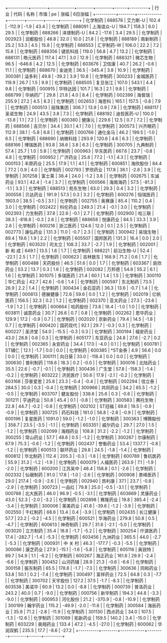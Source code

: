 +----------+--------+------------+--------+--------+------+---------+
|   行业   |  代码  |    名称    |  市值  |   pe   | 涨幅 | 6日涨幅 |
+----------+--------+------------+--------+--------+------+---------+
| 化学制药 | 688578 |  艾力斯-U  | 102.4  | -112.9 | -1.9 |  43.4   |
| 化学制药 | 688091 | 上海谊众-U | 194.7  | 158.3  | 6.0  |  29.5   |
| 化学制药 | 688266 | 泽璟制药-U |  84.2  | -17.6  | 3.4  |  29.5   |
| 化学制药 | 002923 |  润都股份  |  48.8  |  32.0  | 10.0 |  21.8   |
| 化学制药 | 688189 |  南新制药  |  25.2  |  53.3  | 4.5  |  15.8   |
| 化学制药 | 688553 | 汇宇制药-W | 106.0  |  22.2  | 7.2  |  15.8   |
| 化学制药 | 688356 |  键凯科技  | 119.0  |  56.8  | 4.7  |  13.2   |
| 化学制药 | 688131 |  皓元医药  | 117.4  |  47.1  | 3.0  |  12.9   |
| 化学制药 | 688321 |  微芯生物  |  96.5  | -646.6 | 4.2  |  12.5   |
| 化学制药 | 603676 |   卫信康   |  40.7  |  26.2  | -0.6 |  11.1   |
| 化学制药 | 688670 |   金迪克   |  36.5  | -345.4 | 3.8  |  10.9   |
| 化学制药 | 300381 |   溢多利   |  49.8  | -39.2  | 3.9  |  10.8   |
| 化学制药 | 300233 |  金城医药  | 119.9  |  26.7  | 1.5  |   9.9   |
| 化学制药 | 688505 |  复旦张江  | 107.0  | 543.1  | 4.4  |   9.8   |
| 化学制药 | 000915 |  华特达因  | 101.7  |  16.3  | 2.1  |   9.8   |
| 化学制药 | 688799 |  华纳药厂  |  29.8  |  21.8  | 4.0  |   8.4   |
| 化学制药 | 002399 |   海普瑞   | 255.9  |  27.2  | 4.5  |   8.3   |
| 化学制药 | 002653 |   海思科   | 165.1  | 157.5  | -0.8 |   7.9   |
| 化学制药 | 000513 |  丽珠集团  | 306.7  |  13.9  | 0.9  |   7.8   |
| 化学制药 | 688117 |  圣诺生物  |  24.9  |  43.5  | 3.8  |   7.3   |
| 化学制药 | 688192 | 迪哲医药-U | 100.0  | -13.8  | 1.1  |   7.2   |
| 化学制药 | 600380 |   健康元   | 229.6  |  12.5  | 0.7  |   7.2   |
| 化学制药 | 688566 |   吉贝尔   |  34.4  |  30.1  | 4.1  |   7.0   |
| 化学制药 | 300573 |  兴齐眼药  | 112.9  |  38.1  | -5.8 |   6.8   |
| 化学制药 | 000766 |  通化金马  |  46.2  | 199.5  | -1.0 |   6.5   |
| 化学制药 | 688690 |  纳微科技  | 293.9  | 120.6  | 4.6  |   6.3   |
| 化学制药 | 688166 |  博瑞医药  |  93.8  |  38.6  | 3.8  |   6.3   |
| 化学制药 | 300705 |  九典制药  |  57.4  |  25.7  | 1.0  |   5.8   |
| 化学制药 | 000963 |  华东医药  | 667.6  |  23.7  | -0.8 |   4.8   |
| 化学制药 | 000952 |  广济药业  |  25.8  |  77.2  | -1.1 |   4.3   |
| 化学制药 | 000153 |  丰原药业  |  25.5  |  17.9  | 1.1  |   4.1   |
| 化学制药 | 600851 |  海欣股份  |  84.4  |  77.2  | 0.9  |   4.0   |
| 化学制药 | 002793 |  罗欣药业  | 117.8  |  36.1  | -2.8 |   3.9   |
| 化学制药 | 301258 |   富士莱   |  38.4  |  24.0  | -1.2 |   3.8   |
| 化学制药 | 002675 |  东诚药业  |  93.1  |  42.4  | -1.4 |   3.7   |
| 化学制药 | 000566 |  海南海药  |  57.5  | -81.3  | -1.1 |   3.3   |
| 化学制药 | 688513 |  苑东生物  |  63.0  |  29.3  | 0.4  |   3.2   |
| 化学制药 | 300558 |  贝达药业  | 191.9  |  57.3  | 0.3  |   3.2   |
| 化学制药 | 600276 |  恒瑞医药  | 1903.0 |  38.5  | -0.5 |   3.1   |
| 化学制药 | 002755 |   奥赛康   |  85.4  | 110.2  | 0.4  |   3.0   |
| 化学制药 | 002422 |  科伦药业  | 249.3  |  21.4  | -0.1 |   3.0   |
| 化学制药 | 002393 |  力生制药  |  37.8  |  22.6  | -0.1 |   2.7   |
| 化学制药 | 002900 |   哈三联   |  38.3  | -818.8 | -0.3 |   2.6   |
| 化学制药 | 688658 |  悦康药业  |  84.5  |  33.3  | 3.9  |   2.6   |
| 化学制药 | 600216 |  浙江医药  | 124.6  |  12.0  | 0.1  |   2.5   |
| 化学制药 | 002773 |  康弘药业  | 131.3  |  11.0  | -0.7 |   2.3   |
| 化学制药 | 300942 |  易瑞生物  |  89.4  |  19.6  | 1.9  |   2.2   |
| 化学制药 | 605507 |  国邦医药  | 131.3  |  16.4  | 0.0  |   2.0   |
| 化学制药 | 603520 |   司太立   | 108.3  |  33.7  | -2.7 |   1.9   |
| 化学制药 | 002001 |  新 和 成  | 649.1  |  13.5  | 1.6  |   1.7   |
| 化学制药 | 688221 | 前沿生物-U |  52.4  | -22.1  | 2.5  |   1.7   |
| 化学制药 | 000623 |  吉林敖东  | 168.9  |  71.2  | 0.6  |   1.7   |
| 化学制药 | 600488 |  天药股份  |  46.5  |  51.6  | 0.0  |   1.7   |
| 化学制药 | 603367 |  辰欣药业  |  53.2  |  13.7  | 0.3  |   1.6   |
| 化学制药 | 002082 |   万邦德   |  54.8  |  55.2  | 6.1  |   1.6   |
| 化学制药 | 301075 |  多瑞医药  |  21.4  |  60.1  | 1.4  |   1.5   |
| 化学制药 | 300110 |  华仁药业  |  42.7  |  42.6  | -0.6 |   1.4   |
| 化学制药 | 000597 |  东北制药  |  73.5  |  26.9  | 2.2  |   1.4   |
| 化学制药 | 300434 |  金石亚药  |  36.3  |  13.6  | -0.7 |   1.4   |
| 化学制药 | 000813 |  德展健康  |  72.6  |  59.6  | 0.0  |   1.2   |
| 化学制药 | 002019 |  亿帆医药  | 156.5  |  32.3  | 0.2  |   1.2   |
| 化学制药 | 002370 |  亚太药业  |  27.3  | -23.6  | -1.9 |   1.2   |
| 化学制药 | 600664 |  哈药股份  |  73.8  |  18.4  | -1.0 |   1.0   |
| 化学制药 | 603811 |  诚意药业  |  30.7  |  26.6  | 0.7  |   0.8   |
| 化学制药 | 002262 |  恩华药业  | 129.9  |  17.2  | -0.9 |   0.7   |
| 化学制药 | 002020 |  京新药业  |  79.4  |  14.5  | -1.8 |   0.7   |
| 化学制药 | 600420 |  国药现代  |  92.1  |  29.7  | -0.3 |   0.3   |
| 化学制药 | 600227 |   圣济堂   |  54.0  | -15.5  | -0.3 |   0.3   |
| 化学制药 | 300194 |  福安药业  |  43.0  |  28.8  | 0.6  |   0.3   |
| 化学制药 | 605177 |  东亚药业  |  24.8  |  27.6  | -2.7 |   0.2   |
| 化学制药 | 002365 |  永安药业  |  34.4  |  17.0  | -4.0 |   0.1   |
| 化学制药 | 600781 |   ST辅仁   |  12.1  |  -1.7  | 0.0  |   0.0   |
| 化学制药 | 600385 |  *ST金泰   |  4.9   |  56.6  | 0.0  |   0.0   |
| 化学制药 | 300111 |   向日葵   |  33.0  | -118.4 | 0.0  |   0.0   |
| 化学制药 | 300630 |  普利制药  | 118.6  |  18.3  | 0.2  |  -0.0   |
| 化学制药 | 300016 |  北陆药业  |  35.5  |  22.6  | -0.7 |  -0.1   |
| 化学制药 | 300436 |   广生堂   |  57.8  | -158.3 | -1.4 |  -0.2   |
| 化学制药 | 603222 |  济民医疗  |  50.6  |  17.9  | -2.1 |  -0.2   |
| 化学制药 | 603168 |  莎普爱思  |  25.8  |  23.3  | -0.4 |  -0.4   |
| 化学制药 | 002294 |   信立泰   | 284.5  |  30.0  | 0.3  |  -0.4   |
| 化学制药 | 300966 |  共同药业  |  34.2  |  65.5  | -1.2 |  -0.5   |
| 化学制药 | 603707 |  健友股份  | 338.6  |  25.6  | 0.3  |  -0.6   |
| 化学制药 | 301211 |  亨迪药业  |  50.8  |  45.4  | 0.1  |  -0.8   |
| 化学制药 | 300583 |  赛托生物  |  22.8  |  44.7  | -0.2 |  -0.8   |
| 化学制药 | 002102 |   ST冠福   |  89.8  |  19.5  | -0.9 |  -0.9   |
| 化学制药 | 300725 |  药石科技  | 161.0  |  56.8  | -2.8 |  -0.9   |
| 化学制药 | 600196 |  复星医药  | 1091.0 |  59.0  | -1.2 |  -1.0   |
| 化学制药 | 300363 |  博腾股份  | 358.7  |  23.5  | -3.5 |  -1.1   |
| 化学制药 | 603351 |  威尔药业  |  29.7  |  27.0  | 1.5  |  -1.2   |
| 化学制药 | 002099 |  海翔药业  | 108.8  |  31.2  | -2.2 |  -1.2   |
| 化学制药 | 300255 |  常山药业  |  57.7  |  48.6  | 0.5  |  -1.2   |
| 化学制药 | 300267 |  尔康制药  |  67.9  |  75.3  | -0.6 |  -1.2   |
| 化学制药 | 002437 |  誉衡药业  |  53.4  | 1337.7 | -0.8 |  -1.2   |
| 化学制药 | 600513 |  联环药业  |  29.8  |  24.5  | -1.8 |  -1.4   |
| 化学制药 | 600812 |  华北制药  | 112.4  | 205.3  | -0.3 |  -1.8   |
| 化学制药 | 600789 |  鲁抗医药  |  55.9  |  31.3  | -1.2 |  -1.9   |
| 化学制药 | 600079 |  人福医药  | 263.9  |  7.1   | -1.9 |  -2.0   |
| 化学制药 | 600200 |  江苏吴中  |  48.4  | 158.8  | 0.1  |  -2.6   |
| 化学制药 | 002332 |  仙琚制药  |  91.0  |  17.8  | -1.0 |  -2.6   |
| 化学制药 | 000908 |  景峰医药  |  29.0  | 217.4  | -0.9 |  -2.6   |
| 化学制药 | 002940 |   昂利康   |  37.1  |  23.7  | -0.8 |  -2.9   |
| 化学制药 | 300723 |   一品红   |  79.8  |  25.0  | -0.5 |  -3.1   |
| 化学制药 | 000788 |  北大医药  |  46.0  |  96.9  | -0.5 |  -3.1   |
| 化学制药 | 603669 |  灵康药业  |  43.0  |  52.3  | -2.0 |  -3.2   |
| 化学制药 | 002898 |  赛隆药业  |  19.8  | 385.4  | -2.4 |  -3.4   |
| 化学制药 | 300006 |  莱美药业  |  41.8  | -39.6  | -1.2 |  -3.9   |
| 化学制药 | 002550 |  千红制药  |  68.6  |  13.4  | 0.4  |  -3.9   |
| 化学制药 | 002435 |  长江健康  |  57.7  |  23.2  | -0.2 |  -4.5   |
| 化学制药 | 600521 |  华海药业  | 279.8  |  50.8  | 0.5  |  -4.7   |
| 化学制药 | 600613 |  神奇制药  |  29.7  |  31.6  | -2.1 |  -5.0   |
| 化学制药 | 003020 |  立方制药  |  35.4  |  18.8  | -1.7 |  -5.2   |
| 化学制药 | 300254 |  仟源医药  |  17.4  | -282.7 | -1.4 |  -5.3   |
| 化学制药 | 603456 |  九洲药业  | 365.5  |  44.0  | -2.7 |  -5.3   |
| 化学制药 | 000931 |  中 关 村  |  46.3  | -177.7 | -0.3 |  -5.5   |
| 化学制药 | 300086 |  康芝药业  |  27.9  | -15.1  | -1.6 |  -5.8   |
| 化学制药 | 605116 |   奥锐特   |  89.7  |  54.9  | 1.1  |  -6.2   |
| 化学制药 | 600267 |  海正药业  | 161.6  |  29.9  | -2.4 |  -6.6   |
| 化学制药 | 300452 |  山河药辅  |  28.9  |  21.3  | -0.6 |  -6.6   |
| 化学制药 | 300158 |  振东制药  |  65.5  | 178.8  | -1.7 |  -7.3   |
| 化学制药 | 300636 |  同和药业  |  53.8  |  50.1  | 0.2  |  -7.4   |
| 化学制药 | 300497 |  富祥药业  |  72.5  |  64.8  | 0.3  |  -7.7   |
| 化学制药 | 300702 |  天宇股份  | 127.2  |  37.5  | -1.7 |  -8.3   |
| 化学制药 | 603538 |   美诺华   |  60.9  |  13.2  | 0.0  |  -8.8   |
| 化学制药 | 000739 |  普洛药业  | 243.2  |  40.0  | 0.7  |  -9.0   |
| 化学制药 | 000756 |  新华制药  | 194.3  |  44.8  | -3.3 |  -9.0   |
| 化学制药 | 000953 |  河化股份  |  21.2  | -370.9 | -0.8 |  -10.9  |
| 化学制药 | 300199 |  翰宇药业  | 115.2  | -49.9  | -2.0 |  -11.6  |
| 化学制药 | 300584 |  海辰药业  |  35.9  |  71.2  | -2.8 |  -11.9  |
| 化学制药 | 301130 |  西点药业  |  34.0  | 107.5  | -1.3 |  -12.6  |
| 化学制药 | 301089 |  拓新药业  | 159.5  | 140.2  | 3.4  |  -15.0  |
| 化学制药 | 603229 |  奥翔药业  | 133.4  |  47.2  | -4.5 |  -27.0  |
| 化学制药 | 600062 |  华润双鹤  | 235.5  |  17.7  | -8.6 |  -27.2  |
+----------+--------+------------+--------+--------+------+---------+
